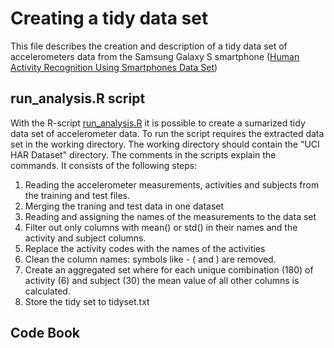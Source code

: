 # Creating a tidy data set

This file describes the creation and description of a tidy data set of accelerometers data from the Samsung Galaxy S smartphone ([Human Activity Recognition Using Smartphones Data Set](http://archive.ics.uci.edu/ml/datasets/Human+Activity+Recognition+Using+Smartphones))

## run_analysis.R script

With the R-script [run_analysis.R](https://github.com/theunderminer/datacleaning/blob/master/run_analysis.R) it is possible to create a sumarized tidy data set of accelerometer data.
To run the script requires the extracted data set in the working directory. The working directory should contain the "UCI HAR Dataset" directory.
The comments in the scripts explain the commands. It consists of the following steps:

1. Reading the accelerometer measurements, activities and subjects from the training and test files.
2. Merging the traning and test data in one dataset
3. Reading and assigning the names of the measurements to the data set
4. Filter out only columns with mean() or std() in their names and the activity and subject columns.
5. Replace the activity codes with the names of the activities
6. Clean the column names: symbols like - ( and ) are removed.
7. Create an aggregated set where for each unique combination (180) of activity (6) and subject (30) the mean value of all other columns is calculated.
8. Store the tidy set to tidyset.txt

## Code Book

